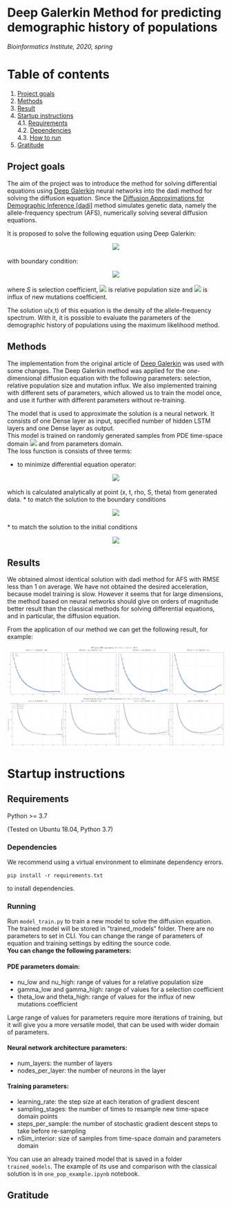 # Deep Galerkin Method for predicting demographic history of populations

*Bioinformatics Institute, 2020, spring*

# Table of contents

1. [Project goals](#sec1) </br>
2. [Methods](#sec2)</br>
3. [Result](#sec3)</br>
4. [Startup instructions](#sec4)</br>
    4.1. [Requirements](#sec4.1)</br>
    4.2. [Dependencies](#sec4.2)</br>
    4.3. [How to run](#sec4.3)</br>
5. [Gratitude](#sec5)</br>

## Project goals
<a name="sec1"></a>
The aim of the project was to introduce the method for solving differential equations using [Deep Galerkin](https://arxiv.org/pdf/1909.11544.pdf) neural networks into the dadi method for solving the diffusion equation. Since the [Diffusion Approximations for Demographic Inference [dadi]](https://github.com/niuhuifei/dadi) method simulates genetic data, namely the allele-frequency spectrum (AFS), numerically solving several diffusion equations. 

It is proposed to solve the following equation using Deep Galerkin:
<p align="center">
<img src="https://render.githubusercontent.com/render/math?math=$\displaystyle\frac{\partial u}{\partial t} - \frac{\partial^2 u}{\partial x^2}\frac{x(1-x)}{2\rho(t)}  %2B  \frac{\partial u}{\partial x}S x(1-x) = 0$">  
</p>
with boundary condition: 
<p align="center">
<img src="https://render.githubusercontent.com/render/math?math=$\lim_{x \to 0} u(x,t) = \theta \rho(t)$">
</p>

where *S* is selection coefficient, <img src="https://render.githubusercontent.com/render/math?math=$\rho$"> is relative population size and <img src="https://render.githubusercontent.com/render/math?math=$\theta$"> is influx of new mutations coefficient.  

The solution u(x,t) of this equation is the density of the allele-frequency spectrum. With it, it is possible to evaluate the parameters of the demographic history of populations using the maximum likelihood method.

## Methods
<a name="sec2"></a>
The implementation from the original article of [Deep Galerkin](https://arxiv.org/pdf/1909.11544.pdf) was used with some changes. The Deep Galerkin method was applied for the one-dimensional diffusion equation with the following parameters: selection, relative population size and mutation influx. We also implemented training with different sets of parameters, which allowed us to train the model once, and use it further with different parameters without re-training.  

The model that is used to approximate the solution is a neural network. It consists of one Dense layer as input, specified number of hidden LSTM layers and one Dense layer as output.  
This model is trained on randomly generated samples from PDE time-space domain <img src="https://render.githubusercontent.com/render/math?math=$%5B0,%201%5D%20%5Ctimes%20%5B0,1%5D"> and from parameters domain.  
The loss function is consists of three terms: 
  * to minimize differential equation operator: 
  <p align="center">
    <img src="https://render.githubusercontent.com/render/math?math=$\displaystyle\frac{\partial u}{\partial t} - \frac{\partial^2 u}{\partial x^2}\frac{x(1-x)}{2\rho(t)}  %2B  \frac{\partial u}{\partial x}S x(1-x)$">  
 </p>
  which is calculated analytically at point (x, t, rho, S, theta) from generated data.
  * to match the solution to the boundary conditions  
  <p align="center">
    <img src="https://render.githubusercontent.com/render/math?math=$u(0,t) - \theta\rho(t)$">
 </p>
  * to match the solution to the initial conditions  
 <p align="center">
    <img src="https://render.githubusercontent.com/render/math?math=$u(x,0) - \rho\theta\frac{1 - exp(-2S(1-x))}{1 - exp(-2S)}$">
  </p>
    
## Results
<a name="sec3"></a>
We obtained almost identical solution with dadi method for AFS with RMSE less than 1 on average. We have not obtained the desired acceleration, because model training is slow. However it seems that for large dimensions, the method based on neural networks should give on orders of magnitude better result than the classical methods for solving differential equations, and in particular, the diffusion equation.

From the application of our method we can get the following result, for example:

![Comparison AFS of our method with the numerical solution](docs/afs_example.png)
![Comparison density of our method with the numerical solution](docs/density_example.png)

# Startup instructions
<a name="sec4"></a>
## Requirements
<a name="sec4.1"></a>
Python >= 3.7

(Tested on Ubuntu 18.04, Python 3.7)

### Dependencies
<a name="sec4.2"></a>
We recommend using a virtual environment to eliminate dependency errors.

```
pip install -r requirements.txt
```

to install dependencies.

### Running
<a name="sec4.3"></a>
Run `model_train.py` to train a new model to solve the diffusion equation. The trained model will be stored in "trained_models" folder.
There are no parameters to set in CLI. You can change the range of parameters of equation and training settings by editing the source code.  
**You can change the following parameters:**  


#### PDE parameters domain:  
  * nu_low and nu_high: range of values for a relative population size  
  * gamma_low and gamma_high: range of values for a selection coefficient  
  * theta_low and theta_high: range of values for the influx of new mutations coefficient  
  
  Large range of values for parameters require more iterations of training, but it will give you a more versatile model, that can be used with wider domain of parameters.  
  
#### Neural network architecture parameters:  
  * num_layers: the number of layers  
  * nodes_per_layer: the number of neurons in the layer    
#### Training parameters:  
  * learning_rate: the step size at each iteration of gradient descent  
  * sampling_stages: the number of times to resample new time-space domain points  
  * steps_per_sample: the number of stochastic gradient descent steps to take before re-sampling  
  * nSim_interior: size of samples from time-space domain and parameters domain  
    
You can use an already trained model that is saved in a folder ```trained_models```. The example of its use and comparison with the classical solution is in ```one_pop_example.ipynb``` notebook.

## Gratitude
<a name="sec5"></a>

